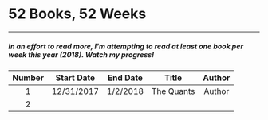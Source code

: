 # 52 Books, 52 Weeks
---
##### In an effort to read more, I'm attempting to read at least one book per week this year (2018). Watch my progress!

| Number | Start Date | End Date | Title | Author |
|:---:|:---:|:---:|:---:|:---:|
| 1 | 12/31/2017 | 1/2/2018 | The Quants | Author |    
| 2 |  |  |  
